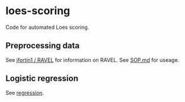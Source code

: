 # loes-scoring
Code for automated Loes scoring.

## Preprocessing data

See [jfortin1 / RAVEL](https://github.com/Jfortin1/RAVEL) for information on RAVEL.
See [SOP.md](doc/SOP.md) for useage.

## Logistic regression
See [regression](/doc/regression.md).
